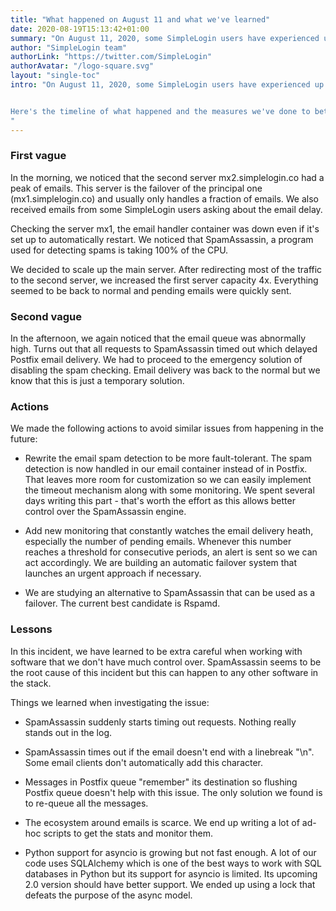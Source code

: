 ```yaml
---
title: "What happened on August 11 and what we've learned"
date: 2020-08-19T15:13:42+01:00
summary: "On August 11, 2020, some SimpleLogin users have experienced up to 8 hours of email delay. We deeply apologize for this incident and will make sure this issue will never happen again. No emails were lost during this time"
author: "SimpleLogin team"
authorLink: "https://twitter.com/SimpleLogin"
authorAvatar: "/logo-square.svg"
layout: "single-toc"
intro: "On August 11, 2020, some SimpleLogin users have experienced up to 8 hours of email delay. We deeply apologize for this incident and have made some measures to avoid this issue from happening again. No emails were lost during this time.


Here's the timeline of what happened and the measures we've done to better handle these situations.
"
---
```


### First vague

In the morning, we noticed that the second server mx2.simplelogin.co had a peak of emails. This server is the failover of the principal one (mx1.simplelogin.co) and usually only handles a fraction of emails. We also received emails from some SimpleLogin users asking about the email delay.

Checking the server mx1, the email handler container was down even if it's set up to automatically restart. We noticed that SpamAssassin, a program used for detecting spams is taking 100% of the CPU.

We decided to scale up the main server. After redirecting most of the traffic to the second server, we increased the first server capacity 4x. Everything seemed to be back to normal and pending emails were quickly sent.

### Second vague

In the afternoon, we again noticed that the email queue was abnormally high. Turns out that all requests to SpamAssassin timed out which delayed Postfix email delivery. We had to proceed to the emergency solution of disabling the spam checking. Email delivery was back to the normal but we know that this is just a temporary solution.

### Actions

We made the following actions to avoid similar issues from happening in the future:

- Rewrite the email spam detection to be more fault-tolerant. The spam detection is now handled in our email container instead of in Postfix. That leaves more room for customization so we can easily implement the timeout mechanism along with some monitoring. We spent several days writing this part - that's worth the effort as this allows better control over the SpamAssassin engine.

- Add new monitoring that constantly watches the email delivery heath, especially the number of pending emails. Whenever this number reaches a threshold for consecutive periods, an alert is sent so we can act accordingly. We are building an automatic failover system that launches an urgent approach if necessary.

- We are studying an alternative to SpamAssassin that can be used as a failover. The current best candidate is Rspamd.

### Lessons

In this incident, we have learned to be extra careful when working with software that we don't have much control over. SpamAssassin seems to be the root cause of this incident but this can happen to any other software in the stack.

Things we learned when investigating the issue:

- SpamAssassin suddenly starts timing out requests. Nothing really stands out in the log.

- SpamAssassin times out if the email doesn't end with a linebreak "\n". Some email clients don't automatically add this character.

- Messages in Postfix queue "remember" its destination so flushing Postfix queue doesn't help with this issue. The only solution we found is to re-queue all the messages.

- The ecosystem around emails is scarce. We end up writing a lot of ad-hoc scripts to get the stats and monitor them.

- Python support for asyncio is growing but not fast enough. A lot of our code uses SQLAlchemy which is one of the best ways to work with SQL databases in Python but its support for asyncio is limited. Its upcoming 2.0 version should have better support. We ended up using a lock that defeats the purpose of the async model.

